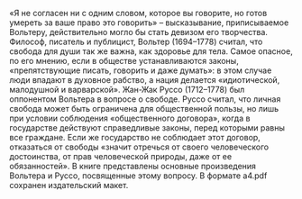 <!--2024-01-21 22:32:59-->
«Я не согласен ни с одним словом, которое вы говорите, но готов умереть за ваше право это говорить» – высказывание, приписываемое Вольтеру, действительно могло бы стать девизом его творчества. Философ, писатель и публицист, Вольтер (1694–1778) считал, что свобода для души так же важна, как здоровье для тела. Самое опасное, по его мнению, если в обществе устанавливаются законы, «препятствующие писать, говорить и даже думать»: в этом случае люди впадают в духовное рабство, а нация делается «идиотической, малодушной и варварской».
Жан-Жак Руссо (1712–1778) был оппонентом Вольтера в вопросе о свободе. Руссо считал, что личная свобода может быть ограничена для общественной пользы, но лишь при условии соблюдения «общественного договора», когда в государстве действуют справедливые законы, перед которыми равны все граждане. Если же государство не соблюдает этот договор, отказаться от свободы «значит отречься от своего человеческого достоинства, от прав человеческой природы, даже от ее обязанностей».
В книге представлены основные произведения Вольтера и Руссо, посвященные этому вопросу.
В формате a4.pdf сохранен издательский макет.